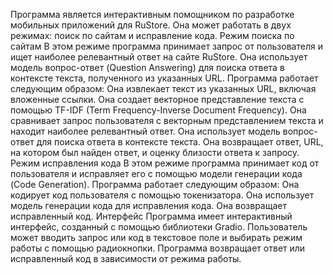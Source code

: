 Программа является интерактивным помощником по разработке мобильных приложений для RuStore. Она может работать в двух режимах: поиск по сайтам и исправление кода.
Режим поиска по сайтам
В этом режиме программа принимает запрос от пользователя и ищет наиболее релевантный ответ на сайте RuStore. Она использует модель вопрос-ответ (Question Answering) для поиска ответа в контексте текста, полученного из указанных URL.
Программа работает следующим образом:
Она извлекает текст из указанных URL, включая вложенные ссылки.
Она создает векторное представление текста с помощью TF-IDF (Term Frequency-Inverse Document Frequency).
Она сравнивает запрос пользователя с векторным представлением текста и находит наиболее релевантный ответ.
Она использует модель вопрос-ответ для поиска ответа в контексте текста.
Она возвращает ответ, URL, на котором был найден ответ, и оценку близости ответа к запросу.
Режим исправления кода
В этом режиме программа принимает код от пользователя и исправляет его с помощью модели генерации кода (Code Generation).
Программа работает следующим образом:
Она кодирует код пользователя с помощью токенизатора.
Она использует модель генерации кода для исправления кода.
Она возвращает исправленный код.
Интерфейс
Программа имеет интерактивный интерфейс, созданный с помощью библиотеки Gradio. Пользователь может вводить запрос или код в текстовое поле и выбирать режим работы с помощью радиокнопки. Программа возвращает ответ или исправленный код в зависимости от режима работы.
